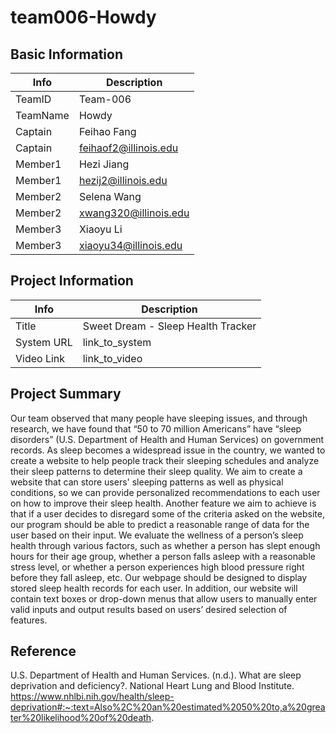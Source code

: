 # team006-Howdy

## Basic Information

|   Info      |        Description     |
| ----------- | ---------------------- |
| TeamID      |        Team-006        |
| TeamName    |         Howdy          |
| Captain     |       Feihao Fang      |
| Captain     |  feihaof2@illinois.edu |
| Member1     |        Hezi Jiang      |
| Member1     |   hezij2@illinois.edu  |
| Member2     |        Selena Wang     |
| Member2     |  xwang320@illinois.edu |
| Member3     |        Xiaoyu Li       |
| Member3     | xiaoyu34@illinois.edu  |

## Project Information

|   Info      |        Description     |
| ----------- | ---------------------- |
|  Title      |Sweet Dream - Sleep Health Tracker|
| System URL  |      link_to_system    |
| Video Link  |      link_to_video     |

## Project Summary

Our team observed that many people have sleeping issues, and through research, we have found that “50 to 70 million Americans” have “sleep disorders” (U.S. Department of Health and Human Services) on government records. As sleep becomes a widespread issue in the country, we wanted to create a website to help people track their sleeping schedules and analyze their sleep patterns to determine their sleep quality. We aim to create a website that can store users' sleeping patterns as well as physical conditions, so we can provide personalized recommendations to each user on how to improve their sleep health. Another feature we aim to achieve is that if a user decides to disregard some of the criteria asked on the website, our program should be able to predict a reasonable range of data for the user based on their input.
We evaluate the wellness of a person’s sleep health through various factors, such as whether a person has slept enough hours for their age group, whether a person falls asleep with a reasonable stress level, or whether a person experiences high blood pressure right before they fall asleep, etc. Our webpage should be designed to display stored sleep health records for each user. In addition, our website will contain text boxes or drop-down menus that allow users to manually enter valid inputs and output results based on users’ desired selection of features.

## Reference
U.S. Department of Health and Human Services. (n.d.). What are sleep deprivation and deficiency?. National Heart Lung and Blood Institute. https://www.nhlbi.nih.gov/health/sleep-deprivation#:~:text=Also%2C%20an%20estimated%2050%20to,a%20greater%20likelihood%20of%20death. 
